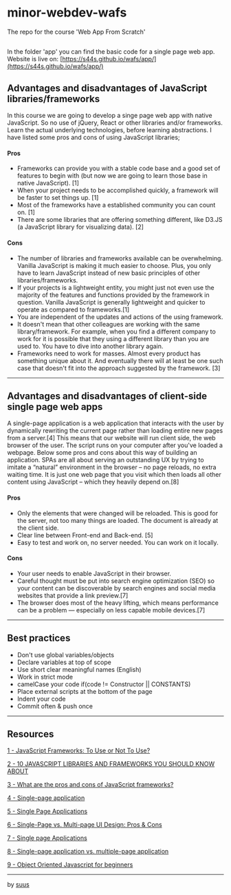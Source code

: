 # minor-webdev-wafs
The repo for the course 'Web App From Scratch'

##
In the folder 'app' you can find the basic code for a single page web app. Website is live on: [https://s44s.github.io/wafs/app/](https://s44s.github.io/wafs/app/)

## Advantages and disadvantages of JavaScript libraries/frameworks
In this course we are going to develop a singe page web app with native JavaScript. So no use of jQuery, React or other libraries and/or frameworks. Learn the actual underlying technologies, before learning abstractions. I have listed some pros and cons of using JavaScript libraries;

#### Pros
* Frameworks can provide you with a stable code base and a good set of features to begin with (but now we are going to learn those base in native JavaScript). [1]
* When your project needs to be accomplished quickly, a framework will be faster to set things up. [1]
* Most of the frameworks have a established community you can count on.  [1]
* There are some libraries that are offering something different, like D3.JS (a JavaScript library for visualizing data). [2]

#### Cons
* The number of libraries and frameworks available can be overwhelming. Vanilla JavaScript is making it much easier to choose. Plus, you only have to learn JavaScript instead of new basic principles of other libraries/frameworks.
* If your projects is a lightweight entity, you might just not even use the majority of the features and functions provided by the framework in question. Vanilla JavaScript is generally lightweight and quicker to operate as compared to frameworks.[1]
* You are independent of the updates and actions of the using framework.
* It doesn't mean that other colleagues are working with the same library/framework. For example, when you find a different company to work for it is possible that they using a different library than you are used to. You have to dive into another library again.
* Frameworks need to work for masses. Almost every product has something unique about it. And eventually there will at least be one such case that doesn't fit into the approach suggested by the framework. [3]

***

## Advantages and disadvantages of client-side single page web apps
A single-page application is a web application that interacts with the user by dynamically rewriting the current page rather than loading entire new pages from a server.[4] This means that our website will run client side, the web browser of the user. The script runs on your computer after you've loaded a webpage. Below some pros and cons about this way of building an application. SPAs are all about serving an outstanding UX by trying to imitate a “natural” environment in the browser – no page reloads, no extra waiting time. It is just one web page that you visit which then loads all other content using JavaScript – which they heavily depend on.[8]

#### Pros
* Only the elements that were changed will be reloaded. This is good for the server, not too many things are loaded. The document is already at the client side.
* Clear line between Front-end and Back-end. [5]
* Easy to test and work on, no server needed. You can work on it locally.

#### Cons
* Your user needs to enable JavaScript in their browser.
* Careful thought must be put into search engine optimization (SEO) so your content can be discoverable by search engines and social media websites that provide a link preview.[7]
* The browser does most of the heavy lifting, which means performance can be a problem — especially on less capable mobile devices.[7]

***

## Best practices
* Don't use global variables/objects
* Declare variables at top of scope
* Use short clear meaningful names (English)
* Work in strict mode
* camelCase your code if(code != Constructor || CONSTANTS)
* Place external scripts at the bottom of the page
* Indent your code
* Commit often & push once

***

## Resources
[1 - JavaScript Frameworks: To Use or Not To Use?](https://www.noupe.com/development/javascript-frameworks-94897.html)

[2 - 10 JAVASCRIPT LIBRARIES AND FRAMEWORKS YOU SHOULD KNOW ABOUT](https://learntocodewith.me/posts/javascript-libraries-frameworks/)

[3 - What are the pros and cons of JavaScript frameworks?](https://www.quora.com/What-are-the-pros-and-cons-of-JavaScript-frameworks)

[4 - Single-page application](https://en.wikipedia.org/wiki/Single-page_application)

[5 - Single Page Applications](https://www.oberon.nl/whitepapers/single-page-applications)

[6 - Single-Page vs. Multi-page UI Design: Pros & Cons](https://www.uxpin.com/studio/blog/single-page-vs-multi-page-ui-design-pros-cons/)

[7 - Single page Applications ](https://www.codeschool.com/beginners-guide-to-web-development/single-page-applications)

[8 - Single-page application vs. multiple-page application](https://neoteric.eu/single-page-application-vs-multiple-page-application)

[9 - Object Oriented Javascript for beginners](https://developer.mozilla.org/en-US/docs/Learn/JavaScript/Objects/Object-oriented_JS)

***

by [suus](https://github.com/s44s)
